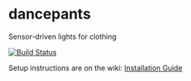 # dancepants
Sensor-driven lights for clothing

[![Build Status](https://travis-ci.org/nyarasha/dancepants.svg?branch=master)](https://travis-ci.org/nyarasha/dancepants)

Setup instructions are on the wiki: [Installation Guide](https://github.com/nyarasha/dancepants/wiki)

